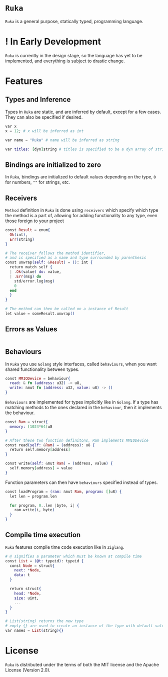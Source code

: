 # `Ruka`
`Ruka` is a general purpose, statically typed, programming language.

# ! In Early Development
`Ruka` is currently in the design stage, so the language has yet to be implemented, and everything is subject to drastic change.

# Features

## Types and Inference
Types in `Ruka` are static, and are inferred by default, except for a few cases. They can also be specified if desired.
```elixir
var x
x = 12; # x will be inferred as int

var name = "Ruka" # name will be inferred as string

var titles: [dyn]string # titles is specified to be a dyn array of strings
```

## Bindings are initialized to zero
In `Ruka`, bindings are initialized to default values depending on the type, `0` for numbers, `""` for strings, etc.

## Receivers
`Method` definition in `Ruka` is done using `receivers` which specify which type the method is a part of, allowing for adding
functionality to any type, even those foreign to your project
```elixir
const Result = enum{
  Ok(int),
  Err(string)
}

# The receiver follows the method identifier,
# and is specified as a name and type surrounded by parenthesis
const unwrap(self: &Result) = (): int {
  return match self {
  | .Ok(value) do: value,
  | .Err(msg) do 
    std/error.log(msg)
    0
  end
  }
}

# The method can then be called on a instance of Result
let value = someResult.unwrap()

```

## Errors as Values
```elixir

```

## Behaviours
In `Ruka` you use `Golang` style interfaces, called `behaviours`, when you want shared functionality between types.
```elixir
const MMIODevice = behaviour{
  read: & fn (address: u32) -> u8,
  write: &mut fn (address: u32, value: u8) -> ()
}
```

`Behaviours` are implemented for types implicitly like in `Golang`. If a type has matching methods to the ones declared in
the `behaviour`, then it implements the behaviour.
```elixir
const Ram = struct{
  memory: [1024*64]u8
}

# After these two function definitons, Ram implements MMIODevice
const read(self: &Ram) = (address): u8 {
  return self.memory[address]
}

const write(self: &mut Ram) = (address, value) {
  self.memory[address] = value
}
```

Function parameters can then have `behaviours` specified instead of types.
```elixir
const loadProgram = (ram: &mut Ram, program: []u8) {
  let len = program.len

  for program, 0..len |byte, i| {
    ram.write(i, byte)
  }
}
```

## Compile time execution
`Ruka` features compile time code execution like in `Ziglang`.
```elixir
# @ signifies a parameter which must be known at compile time
const List = (@t: typeid): typeid {
  const Node = struct{
    next: *Node,
    data: t
  }

  return struct{
    head: *Node,
    size: uint,
    ...
  }
}

# List(string) returns the new type
# empty {} are used to create an instance of the type with default values
var names = List(string){}
```

# License
`Ruka` is distributed under the terms of both the MIT license and the Apache License (Version 2.0).
